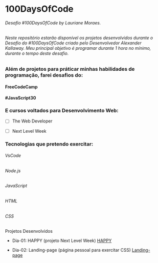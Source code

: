 # 100DaysOfCode
###### Desafio #100DaysOfCode by Lauriane Moraes.
###### Neste repositório estarão disponível os projetos desenvolvidos durante o Desafio do #100DaysOfCode criado pelo Desenvolvedor Alexander Kallaway. Meu principal objetivo é programar durante 1 hora no mínimo, durante o tempo deste desafio.

### Além de projetos para práticar minhas habilidades de programação, farei desafios do:

#### FreeCodeCamp
#### #JavaScript30

### E cursos voltados para Desenvolvimento Web:
- [ ] The Web Developer 
- [ ] Next Level Week


### Tecnologias que pretendo exercitar:

###### VsCode
###### Node.js
###### JavaScript
###### HTML
###### CSS

Projetos Desenvolvidos 

- Dia-01: HAPPY (projeto Next Level Week) 
[HAPPY](https://github.com/laurianemoraes/100DaysOfCode/blob/master/index.html)

- Dia-02: Landing-page (página pessoal para exercitar CSS) 
[Landing-page](https://github.com/laurianemoraes/100DaysOfCode/commit/a0449dfecf89f254027b7368299ea18c6ba9f81c)